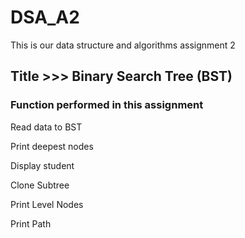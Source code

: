 # DSA_A2
This is our data structure and algorithms assignment 2 
## Title >>> Binary Search Tree (BST)

### Function performed in this assignment

Read data to BST

Print deepest nodes 

Display student 

Clone Subtree 

Print Level Nodes 

Print Path 

